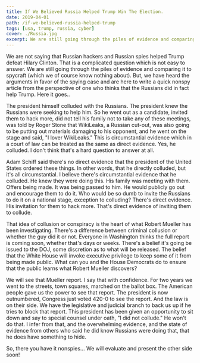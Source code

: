 ```yaml
---
title: If We Believed Russia Helped Trump Win The Election.
date: 2019-04-01
path: /if-we-believed-russia-helped-trump
tags: [usa, trump, russia, cyber]
cover: ./Russia.jpg
excerpt: We are still going through the piles of evidence and comparing it to spycraft (which we of course know nothing about). But, we have heard the arguments in favor of the spying case and are here to write a quick nonspy article from the perspective of one who thinks that the Russians did in fact help Trump. 
---
```

We are not saying that Russian hackers and Russian spies helped Trump defeat Hilary Clinton.  That is a complicated question which is not easy to answer.  We are still going through the piles of evidence and comparing it to spycraft (which we of course know nothing about). But, we have heard the arguments in favor of the spying case and are here to write a quick nonspy article from the perspective of one who thinks that the Russians did in fact help Trump.  Here it goes..

The president himself colluded with the Russians.  The president knew the Russians were seeking to help him. So he went out as a candidate, invited them to hack more, did not tell his family not to take any of these meetings, was told by Roger Stone that WikiLeaks, a Russian cut-out, was also going to be putting out materials damaging to his opponent, and he went on the stage and said, "I lover WikiLeaks." This is circumstantial evidence which in a court of law can be treated as the same as direct evidence. Yes, he colluded. I don't think that's a hard question to answer at all. 

Adam Schiff said there's no direct evidence that the president of the United States ordered these things. In other words, that he directly colluded, but it's all circumstantial. I believe there's circumstantial evidence that he colluded. He knew they were doing this. His family was meeting with them. Offers being made. It was being passed to him. He would publicly go out and encourage them to do it. Who would be so dumb to invite the Russians to do it on a national stage, exception to colluding? There's direct evidence. His invitation for them to hack more. That's direct evidence of inviting them to collude.

That idea of collusion or conspiracy is the heart of what Robert Mueller has been investigating. There's a difference between criminal collusion or whether the guy did it or not.  Everyone in Washington thinks the full report is coming soon, whether that's days or weeks. There's a belief it's going be issued to the DOJ, some discretion as to what will be released. The belief that the White House will invoke executive privilege to keep some of it from being made public. What can you and the House Democrats do to ensure that the public learns what Robert Mueller discovers?

We will see that Mueller report. I say that with confidence. For two years we went to the streets, town squares, marched on the ballot box. The American people gave us the power to see that report. The president is now outnumbered, Congress just voted 420-0 to see the report. And the law is on their side. We have the legislative and judicial branch to back us up if he tries to block that report.  This president has been given an opportunity to sit down and say to special counsel under oath, "I did not collude." He won't do that. I infer from that, and the overwhelming evidence, and the state of evidence from others who said he did know Russians were doing that, that he does have something to hide.

So, there you have it nonspies... We will evaluate and present the other side soon!